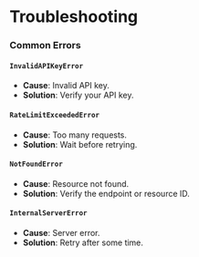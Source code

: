 # Troubleshooting

### Common Errors

#### `InvalidAPIKeyError`
- **Cause**: Invalid API key.
- **Solution**: Verify your API key.

#### `RateLimitExceededError`
- **Cause**: Too many requests.
- **Solution**: Wait before retrying.

#### `NotFoundError`
- **Cause**: Resource not found.
- **Solution**: Verify the endpoint or resource ID.

#### `InternalServerError`
- **Cause**: Server error.
- **Solution**: Retry after some time.